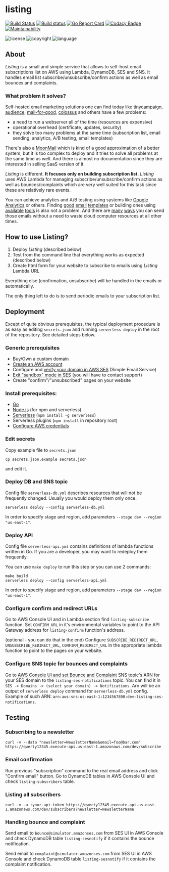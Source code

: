 # listing

[![Build Status](https://travis-ci.org/ribtoks/listing.svg?branch=master)](https://travis-ci.org/ribtoks/listing)
[![Build status](https://ci.appveyor.com/api/projects/status/ypmg5foasuiuf5lh/branch/master?svg=true)](https://ci.appveyor.com/project/Ribtoks/listing/branch/master)
[![Go Report Card](https://goreportcard.com/badge/github.com/ribtoks/listing)](https://goreportcard.com/report/github.com/ribtoks/listing)
[![Codacy Badge](https://api.codacy.com/project/badge/Grade/7ca0882c24314f01afe10bb857449ccb)](https://www.codacy.com/manual/ribtoks/listing?utm_source=github.com&amp;utm_medium=referral&amp;utm_content=ribtoks/listing&amp;utm_campaign=Badge_Grade)
[![Maintainability](https://api.codeclimate.com/v1/badges/084d620cf3ef2f84ce99/maintainability)](https://codeclimate.com/github/ribtoks/listing/maintainability)

![license](https://img.shields.io/badge/license-MIT-blue.svg)
![copyright](https://img.shields.io/badge/%C2%A9-Taras_Kushnir-blue.svg)
![language](https://img.shields.io/badge/language-go-blue.svg)

## About

*Listing* is a small and simple service that allows to self-host email subscriptions list on AWS using Lambda, DynamoDB, SES and SNS. It handles email list subscribe/unsubscribe/confirm actions as well as email bounces and complaints.

### What problem it solves?

Self-hosted email marketing solutions one can find today like [tinycampaign](https://github.com/parkerj/tinycampaign), [audience](https://github.com/aniftyco/audience), [mail-for-good](https://github.com/freeCodeCamp/mail-for-good), [colossus](https://github.com/vitorfs/colossus) and others have a few problems:

*   a need to run a webserver all of the time (resources are expensive)
*   operational overhead (certificate, updates, security)
*   they solve too many problems at the same time (subscription list, email sending, analytics, A/B testing, email templates)

There's also a [MoonMail](https://github.com/MoonMail/MoonMail) which is kind of a good approximation of a better system, but it is too complex to deploy and it tries to solve all problems at the same time as well. And there is almost no documentation since they are interested in selling SaaS version of it.

*Listing* is different. **It focuses only on building subscription list.** *Listing* uses AWS Lambda for managing subscribe/unsubscribe/confirm actions as well as bounces/complaints which are very well suited for this task since these are relatively rare events.

You can achieve analytics and A/B testing using systems like [Google Analytics](https://google.com/analytics) or others. Finding [good](https://github.com/InterNations/antwort) [email](https://github.com/leemunroe/responsive-html-email-template) [templates](https://github.com/mailgun/transactional-email-templates) or building ones using [available](http://mosaico.io/) [tools](https://beefree.io/) is also not a problem. And there are [many](https://github.com/rykov/paperboy) [ways](https://github.com/Circle-gg/thunder-mail) you can send those emails without a need to waste cloud computer resources at all other times.

## How to use Listing?

1. Deploy *Listing* (described below)
2. Test from the command line that everything works as expected (described below)
3. Create html form for your website to subscribe to emails using *Listing* Lambda URL

Everything else (confirmation, unsubscribe) will be handled in the emails or automatically.

The only thing left to do is to send periodic emails to your subscription list.

## Deployment

Except of quite obvious prerequisites, the typical deployment procedure is as easy as editing `secrets.json` and running `serverless deploy` in the root of the repository. See detailed steps below.

### Generic prerequisites

*   Buy/Own a custom domain
*   [Create an AWS account](https://aws.amazon.com/premiumsupport/knowledge-center/create-and-activate-aws-account/)
*   Configure and [verify your domain in AWS SES](https://docs.aws.amazon.com/ses/latest/DeveloperGuide/verify-domain-procedure.html) (Simple Email Service)
*   [Exit "sandbox" mode in SES](https://docs.aws.amazon.com/ses/latest/DeveloperGuide/request-production-access.html) (you will have to contact support)
*   Create "confirm"/"unsubscribed" pages on your website

### Install prerequisites:

*   [Go](https://golang.org/dl/)
*   [Node.js](https://nodejs.org/en/download/) (for npm and serverless)
*   [Serverless](https://serverless.com/framework/docs/getting-started/) (`npm install -g serverless`)
*   Serverless plugins (`npm install` in repository root)
*   [Configure AWS credentials](https://docs.aws.amazon.com/sdk-for-java/v1/developer-guide/setup-credentials.html)

### Edit secrets

Copy example file to `secrets.json`

`cp secrets.json.example secrets.json`

and edit it.

### Deploy DB and SNS topic

Config file `serverless-db.yml` describes resources that will not be frequently changed. Usually you would deploy them only once.

`serverless deploy --config serverless-db.yml`

In order to specify stage and region, add parameters `--stage dev --region "us-east-1"`.

### Deploy API

Config file `serverless-api.yml` contains definitions of lambda functions written in Go. If you are a developer, you may want to redeploy them frequently.

You can use `make deploy` to run this step or you can use 2 commands:

```
make build
serverless deploy --config serverless-api.yml
```

In order to specify stage and region, add parameters `--stage dev --region "us-east-1"`.

### Configure confirm and redirect URLs

Go to AWS Console UI and in Lambda section find `listing-subscribe` function. Set `CONFIRM_URL` in it's environmental variables to point to the API Gateway address for `listing-confirm` function's address.

(optional - you can do that in the end) Configure `SUBSCRIBE_REDIRECT_URL`, `UNSUBSCRIBE_REDIRECT_URL`, `CONFIRM_REDIRECT_URL` in the appropriate lambda function to point to the pages on your website.

### Configure SNS topic for bounces and complaints

Go to [AWS Console UI and set Bounce and Complaint](https://docs.aws.amazon.com/ses/latest/DeveloperGuide/configure-sns-notifications.html) SNS topic's ARN for your SES domain to the `listing-ses-notifications` topic. You can find it in `SES -> Domains -> (select your domain) -> Notifications`. Arn will be an output of `serverless deploy` command for `serverless-db.yml` config. Example of such ARN: `arn:aws:sns:us-east-1:1234567890:dev-listing-ses-notifications`.

## Testing

### Subscribing to a newsletter

`curl -v --data "newsletter=NewsletterName&email=foo@bar.com" https://qwerty12345.execute-api.us-east-1.amazonaws.com/dev/subscribe`

### Email confirmation

Run previous "subscription" command to the real email address and click "Confirm email" button. Go to DynamoDB tables in AWS Console UI and check `listing-subscribers` table.

### Listing all subscribers

`curl -v -u :your-api-token https://qwerty12345.execute-api.us-east-1.amazonaws.com/dev/subscribers?newsletter=NewsletterName`

### Handling bounce and complaint

Send email to `bounce@simulator.amazonses.com` from SES UI in AWS Console and check DynamoDB table `listing-sesnotify` if it contains the bounce notification.

Send email to `complaint@simulator.amazonses.com` from SES UI in AWS Console and check DynamoDB table `listing-sesnotify` if it contains the complaint notification.
